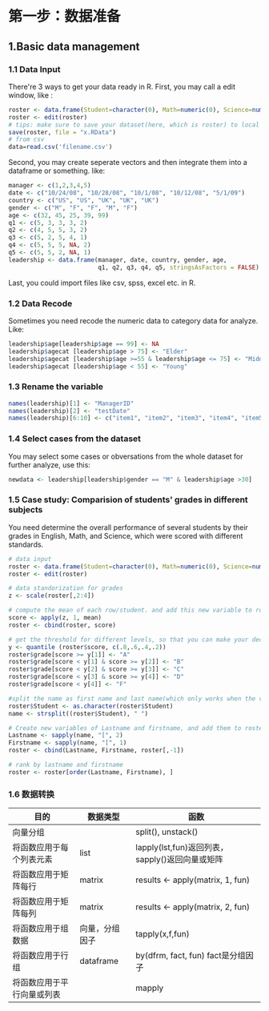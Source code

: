# 第一步：数据准备
## 1.Basic data management
### 1.1 Data Input
There're 3 ways to get your data ready in R.
First, you may call a edit window, like :
```R
roster <- data.frame(Student=character(0), Math=numeric(0), Science=numeric(0), English=numeric(0))
roster <- edit(roster)
# tips: make sure to save your dataset(here, which is roster) to local
save(roster, file = "x.RData")
# from csv 
data=read.csv('filename.csv')
```
Second, you may create seperate vectors and then integrate them into a dataframe or something. like:
```R
manager <- c(1,2,3,4,5)
date <- c("10/24/08", "10/28/08", "10/1/08", "10/12/08", "5/1/09")
country <- c("US", "US", "UK", "UK", "UK")
gender <- c("M", "F", "F", "M", "F")
age <- c(32, 45, 25, 39, 99)
q1 <- c(5, 3, 3, 3, 2)
q2 <- c(4, 5, 5, 3, 2)
q3 <- c(5, 2, 5, 4, 1)
q4 <- c(5, 5, 5, NA, 2)
q5 <- c(5, 5, 2, NA, 1)
leadership <- data.frame(manager, date, country, gender, age,
                         q1, q2, q3, q4, q5, stringsAsFactors = FALSE)
```
Last, you could import files like csv, spss, excel etc. in R.

### 1.2 Data Recode
Sometimes you need recode the numeric data to category data for analyze. Like:
```R
leadership$age[leadership$age == 99] <- NA
leadership$agecat [leadership$age > 75] <- "Elder"
leadership$agecat [leadership$age >=55 & leadership$age <= 75] <- "Middle Aged"
leadership$agecat [leadership$age < 55] <- "Young"
```
### 1.3 Rename the variable
```R
names(leadership)[1] <- "ManagerID"
names(leadership)[2] <- "testDate"
names(leadership)[6:10] <- c("item1", "item2", "item3", "item4", "item5")
```
### 1.4 Select cases from the dataset
You may select some cases or obversations from the whole dataset for further analyze, use this:
```R
newdata <- leadership[leadership$gender == "M" & leadership$age >30]
```
### 1.5 Case study: Comparision of students' grades in different subjects
You need determine the overall performance of several students by their grades in English, Math, and Science, which were scored with different standards.
```R
# data input
roster <- data.frame(Student=character(0), Math=numeric(0), Science=numeric(0), English=numeric(0))
roster <- edit(roster)

# data standorization for grades
z <- scale(roster[,2:4])

# compute the mean of each row/student. and add this new variable to roster 
score <- apply(z, 1, mean)
roster <- cbind(roster, score)

# get the threshold for different levels, so that you can make your decision 
y <- quantile (roster$score, c(.8,.6,.4,.2))
roster$grade[score >= y[1]] <- "A"
roster$grade[score < y[1] & score >= y[2]] <- "B"
roster$grade[score < y[2] & score >= y[3]] <- "C"
roster$grade[score < y[3] & score >= y[4]] <- "D"
roster$grade[score < y[4]] <- "F"

#split the name as first name and last name(which only works when the variable is a character)
roster$Student <- as.character(roster$Student)
name <- strsplit((roster$Student), " ")

# Create new variables of Lastname and firstname, and add them to roster meanwhile delete Student
Lastname <- sapply(name, "[", 2)
Firstname <- sapply(name, "[", 1)
roster <- cbind(Lastname, Firstname, roster[,-1])

# rank by lastname and firstname
roster <- roster[order(Lastname, Firstname), ]
```
### 1.6 数据转换
目的|数据类型|函数
----|----|-------
向量分组||split(), unstack()|
将函数应用于每个列表元素|list|lapply(lst,fun)返回列表，sapply()返回向量或矩阵|
将函数应用于矩阵每行|matrix|results <- apply(matrix, 1, fun) |
将函数应用于矩阵每列|matrix|results <- apply(matrix, 2, fun) |
将函数应用于组数据|向量，分组因子|tapply(x,f,fun)
将函数应用于行组|dataframe|by(dfrm, fact, fun) fact是分组因子
将函数应用于平行向量或列表||mapply
